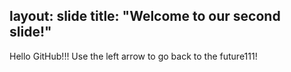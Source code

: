 layout: slide
title: "Welcome to our second slide!"
---
Hello GitHub!!!
Use the left arrow to go back to the future111!
